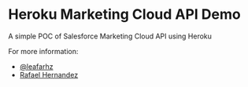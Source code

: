 # Heroku Marketing Cloud API Demo

 A simple POC of Salesforce Marketing Cloud API using Heroku


For more information:

- [@leafarhz](https://twitter.com/leafarhz)
- [Rafael Hernandez](https://www.linkedin.com/in/leafarhz/)


